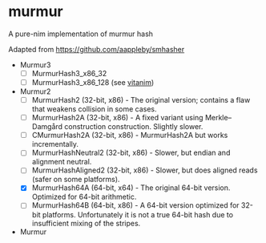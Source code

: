 # murmur

A pure-nim implementation of murmur hash

Adapted from https://github.com/aappleby/smhasher

- Murmur3
  - [ ] MurmurHash3_x86_32
  - [ ] MurmurHash3_x86_128 (see [vitanim](https://github.com/timotheecour/vitanim/blob/master/murmur/murmur.nim))
- Murmur2
  - [ ] MurmurHash2 (32-bit, x86) - The original version; contains a flaw that weakens collision in some cases.
  - [ ] MurmurHash2A (32-bit, x86) - A fixed variant using Merkle–Damgård construction construction. Slightly slower.
  - [ ] CMurmurHash2A (32-bit, x86) - MurmurHash2A but works incrementally.
  - [ ] MurmurHashNeutral2 (32-bit, x86) - Slower, but endian and alignment neutral.
  - [ ] MurmurHashAligned2 (32-bit, x86) - Slower, but does aligned reads (safer on some platforms).
  - [x] MurmurHash64A (64-bit, x64) - The original 64-bit version. Optimized for 64-bit arithmetic.
  - [ ] MurmurHash64B (64-bit, x86) - A 64-bit version optimized for 32-bit platforms. Unfortunately it is not a true 64-bit hash due to insufficient mixing of the stripes.
- Murmur